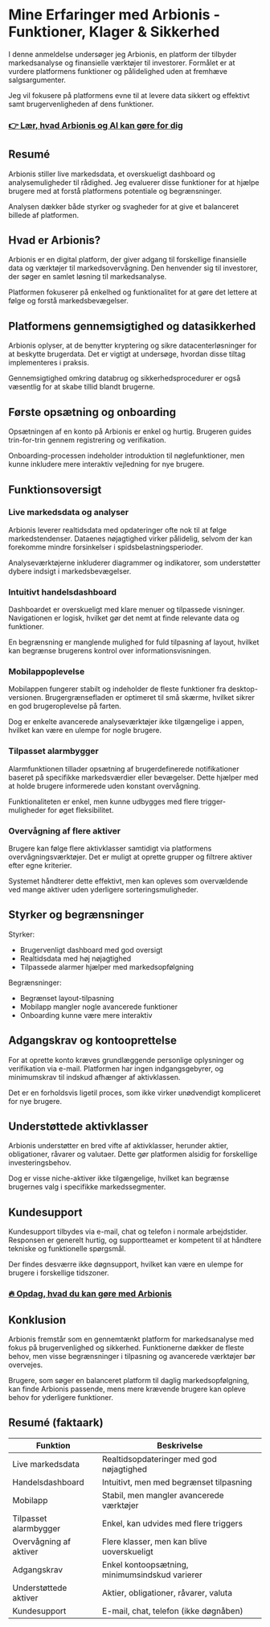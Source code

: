 # Mine Erfaringer med Arbionis - Funktioner, Klager & Sikkerhed
 

I denne anmeldelse undersøger jeg Arbionis, en platform der tilbyder markedsanalyse og finansielle værktøjer til investorer. Formålet er at vurdere platformens funktioner og pålidelighed uden at fremhæve salgsargumenter.  

Jeg vil fokusere på platformens evne til at levere data sikkert og effektivt samt brugervenligheden af dens funktioner.

### [👉 Lær, hvad Arbionis og AI kan gøre for dig](https://tinyurl.com/23a4mcry)
## Resumé

Arbionis stiller live markedsdata, et overskueligt dashboard og analysemuligheder til rådighed. Jeg evaluerer disse funktioner for at hjælpe brugere med at forstå platformens potentiale og begrænsninger.  

Analysen dækker både styrker og svagheder for at give et balanceret billede af platformen.

## Hvad er Arbionis?

Arbionis er en digital platform, der giver adgang til forskellige finansielle data og værktøjer til markedsovervågning. Den henvender sig til investorer, der søger en samlet løsning til markedsanalyse.  

Platformen fokuserer på enkelhed og funktionalitet for at gøre det lettere at følge og forstå markedsbevægelser.

## Platformens gennemsigtighed og datasikkerhed

Arbionis oplyser, at de benytter kryptering og sikre datacenterløsninger for at beskytte brugerdata. Det er vigtigt at undersøge, hvordan disse tiltag implementeres i praksis.  

Gennemsigtighed omkring databrug og sikkerhedsprocedurer er også væsentlig for at skabe tillid blandt brugerne.

## Første opsætning og onboarding

Opsætningen af en konto på Arbionis er enkel og hurtig. Brugeren guides trin-for-trin gennem registrering og verifikation.  

Onboarding-processen indeholder introduktion til nøglefunktioner, men kunne inkludere mere interaktiv vejledning for nye brugere.

## Funktionsoversigt

### Live markedsdata og analyser

Arbionis leverer realtidsdata med opdateringer ofte nok til at følge markedstendenser. Dataenes nøjagtighed virker pålidelig, selvom der kan forekomme mindre forsinkelser i spidsbelastningsperioder.  

Analyseværktøjerne inkluderer diagrammer og indikatorer, som understøtter dybere indsigt i markedsbevægelser.

### Intuitivt handelsdashboard

Dashboardet er overskueligt med klare menuer og tilpassede visninger. Navigationen er logisk, hvilket gør det nemt at finde relevante data og funktioner.  

En begrænsning er manglende mulighed for fuld tilpasning af layout, hvilket kan begrænse brugerens kontrol over informationsvisningen.

### Mobilappoplevelse

Mobilappen fungerer stabilt og indeholder de fleste funktioner fra desktop-versionen. Brugergrænsefladen er optimeret til små skærme, hvilket sikrer en god brugeroplevelse på farten.  

Dog er enkelte avancerede analyseværktøjer ikke tilgængelige i appen, hvilket kan være en ulempe for nogle brugere.

### Tilpasset alarmbygger

Alarmfunktionen tillader opsætning af brugerdefinerede notifikationer baseret på specifikke markedsværdier eller bevægelser. Dette hjælper med at holde brugere informerede uden konstant overvågning.  

Funktionaliteten er enkel, men kunne udbygges med flere trigger-muligheder for øget fleksibilitet.

### Overvågning af flere aktiver

Brugere kan følge flere aktivklasser samtidigt via platformens overvågningsværktøjer. Det er muligt at oprette grupper og filtrere aktiver efter egne kriterier.  

Systemet håndterer dette effektivt, men kan opleves som overvældende ved mange aktiver uden yderligere sorteringsmuligheder.

## Styrker og begrænsninger

Styrker:
- Brugervenligt dashboard med god oversigt
- Realtidsdata med høj nøjagtighed
- Tilpassede alarmer hjælper med markedsopfølgning

Begrænsninger:
- Begrænset layout-tilpasning 
- Mobilapp mangler nogle avancerede funktioner
- Onboarding kunne være mere interaktiv

## Adgangskrav og kontooprettelse

For at oprette konto kræves grundlæggende personlige oplysninger og verifikation via e-mail. Platformen har ingen indgangsgebyrer, og minimumskrav til indskud afhænger af aktivklassen.  

Det er en forholdsvis ligetil proces, som ikke virker unødvendigt kompliceret for nye brugere.

## Understøttede aktivklasser

Arbionis understøtter en bred vifte af aktivklasser, herunder aktier, obligationer, råvarer og valutaer. Dette gør platformen alsidig for forskellige investeringsbehov.  

Dog er visse niche-aktiver ikke tilgængelige, hvilket kan begrænse brugernes valg i specifikke markedssegmenter.

## Kundesupport

Kundesupport tilbydes via e-mail, chat og telefon i normale arbejdstider. Responsen er generelt hurtig, og supportteamet er kompetent til at håndtere tekniske og funktionelle spørgsmål.  

Der findes desværre ikke døgnsupport, hvilket kan være en ulempe for brugere i forskellige tidszoner.

### [🔥 Opdag, hvad du kan gøre med Arbionis](https://tinyurl.com/23a4mcry)
## Konklusion

Arbionis fremstår som en gennemtænkt platform for markedsanalyse med fokus på brugervenlighed og sikkerhed. Funktionerne dækker de fleste behov, men visse begrænsninger i tilpasning og avancerede værktøjer bør overvejes.  

Brugere, som søger en balanceret platform til daglig markedsopfølgning, kan finde Arbionis passende, mens mere krævende brugere kan opleve behov for yderligere funktioner.

## Resumé (faktaark)

| Funktion                  | Beskrivelse                          |
|--------------------------|------------------------------------|
| Live markedsdata         | Realtidsopdateringer med god nøjagtighed |
| Handelsdashboard        | Intuitivt, men med begrænset tilpasning |
| Mobilapp                | Stabil, men mangler avancerede værktøjer |
| Tilpasset alarmbygger   | Enkel, kan udvides med flere triggers |
| Overvågning af aktiver  | Flere klasser, men kan blive uoverskueligt |
| Adgangskrav             | Enkel kontoopsætning, minimumsindskud varierer |
| Understøttede aktiver   | Aktier, obligationer, råvarer, valuta |
| Kundesupport            | E-mail, chat, telefon (ikke døgnåben) |